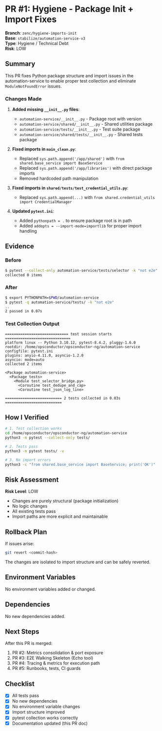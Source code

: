 # PR #1: Hygiene - Package Init + Import Fixes

**Branch**: `zenc/hygiene-imports-init`  
**Base**: `stabilize/automation-service-v3`  
**Type**: Hygiene / Technical Debt  
**Risk**: LOW

## Summary

This PR fixes Python package structure and import issues in the automation-service to enable proper test collection and eliminate `ModuleNotFoundError` issues.

### Changes Made

1. **Added missing `__init__.py` files**:
   - `automation-service/__init__.py` - Package root with version
   - `automation-service/shared/__init__.py` - Shared utilities package
   - `automation-service/tests/__init__.py` - Test suite package
   - `automation-service/shared/tests/__init__.py` - Shared tests package

2. **Fixed imports in `main_clean.py`**:
   - Replaced `sys.path.append('/app/shared')` with `from shared.base_service import BaseService`
   - Replaced `sys.path.append('/app/libraries')` with direct package imports
   - Removed hardcoded path manipulation

3. **Fixed imports in `shared/tests/test_credential_utils.py`**:
   - Replaced `sys.path.append(...)` with `from shared.credential_utils import CredentialManager`

4. **Updated `pytest.ini`**:
   - Added `pythonpath = .` to ensure package root is in path
   - Added `addopts = --import-mode=importlib` for proper import handling

## Evidence

### Before
```bash
$ pytest --collect-only automation-service/tests/selector -k "not e2e"
collected 0 items
```

### After
```bash
$ export PYTHONPATH=$PWD/automation-service
$ pytest -q automation-service/tests/ -k "not e2e"
..                                                                       [100%]
2 passed in 0.07s
```

### Test Collection Output
```
============================= test session starts ==============================
platform linux -- Python 3.10.12, pytest-8.4.2, pluggy-1.6.0
rootdir: /home/opsconductor/opsconductor-ng/automation-service
configfile: pytest.ini
plugins: anyio-4.11.0, asyncio-1.2.0
asyncio: mode=auto
collected 2 items

<Package automation-service>
  <Package tests>
    <Module test_selector_bridge.py>
      <Coroutine test_dedupe_and_cap>
      <Coroutine test_json_log_line>

========================== 2 tests collected in 0.03s ==========================
```

## How I Verified

```bash
# 1. Test collection works
cd /home/opsconductor/opsconductor-ng/automation-service
python3 -m pytest --collect-only tests/

# 2. Tests pass
python3 -m pytest tests/ -v

# 3. No import errors
python3 -c "from shared.base_service import BaseService; print('OK')"
```

## Risk Assessment

**Risk Level**: LOW

- Changes are purely structural (package initialization)
- No logic changes
- All existing tests pass
- Import paths are more explicit and maintainable

## Rollback Plan

If issues arise:
```bash
git revert <commit-hash>
```

The changes are isolated to import structure and can be safely reverted.

## Environment Variables

No environment variables added or changed.

## Dependencies

No new dependencies added.

## Next Steps

After this PR is merged:
1. PR #2: Metrics consolidation & port exposure
2. PR #3: E2E Walking Skeleton (Echo tool)
3. PR #4: Tracing & metrics for execution path
4. PR #5: Runbooks, tests, CI guards

## Checklist

- [x] All tests pass
- [x] No new dependencies
- [x] No environment variable changes
- [x] Import structure improved
- [x] pytest collection works correctly
- [x] Documentation updated (this PR doc)